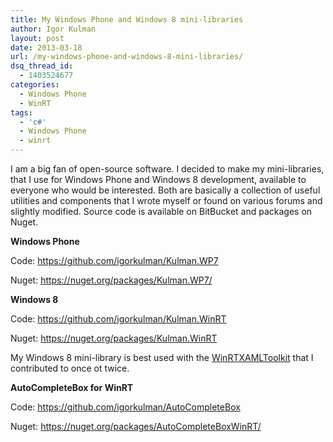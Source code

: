 ```yaml
---
title: My Windows Phone and Windows 8 mini-libraries
author: Igor Kulman
layout: post
date: 2013-03-18
url: /my-windows-phone-and-windows-8-mini-libraries/
dsq_thread_id:
  - 1403524677
categories:
  - Windows Phone
  - WinRT
tags:
  - 'c#'
  - Windows Phone
  - winrt
---
```

I am a big fan of open-source software. I decided to make my mini-libraries, that I use for Windows Phone and Windows 8 development, available to everyone who would be interested. Both are basically a collection of useful utilities and components that I wrote myself or found on various forums and slightly modified. Source code is available on BitBucket and packages on Nuget.

**Windows Phone**

Code: <https://github.com/igorkulman/Kulman.WP7>
  
Nuget: <https://nuget.org/packages/Kulman.WP7/>

**Windows 8**

Code: <https://github.com/igorkulman/Kulman.WinRT>
  
Nuget: <https://nuget.org/packages/Kulman.WinRT>

My Windows 8 mini-library is best used with the [WinRTXAMLToolkit][1] that I contributed to once ot twice.

**AutoCompleteBox for WinRT**

Code: <https://github.com/igorkulman/AutoCompleteBox>
  
Nuget: <https://nuget.org/packages/AutoCompleteBoxWinRT/>

 [1]: https://nuget.org/packages/winrtxamltoolkit/